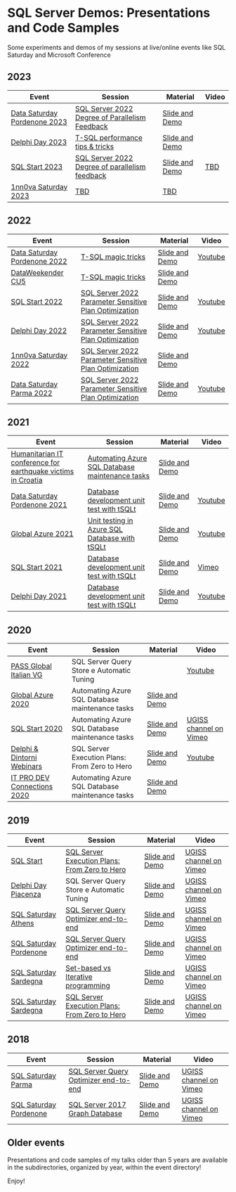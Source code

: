 # SQL Server Demos: Presentations and Code Samples

Some experiments and demos of my sessions at live/online events like SQL Saturday and Microsoft Conference

2023
---------------------------
| Event  | Session | Material | Video  |
| ------ | ------- | -------- | ------ |
| [Data Saturday Pordenone 2023][LinkDataSatPordenone2023] | [SQL Server 2022 Degree of Parallelism Feedback][LinkSessionDataSatPordenone2023] | [Slide and Demo][LinkMaterialDataSatPordenone2023] | 
| [Delphi Day 2023][LinkDelphiDay2023] | [T-SQL performance tips & tricks][LinkSessionDelphiDay2023] | [Slide and Demo][LinkMaterialDelphiDay2023] | 
| [SQL Start 2023][LinkSQLStart2023] | [SQL Server 2022 Degree of parallelism feedback][LinkSessionSQLStart2023] | [Slide and Demo][LinkMaterialSQLStart2023] | [TBD][LinkVideoSQLStart2023]
| [1nn0va Saturday 2023][Link1nn0vaSaturday2023] | [TBD][LinkSession1nn0vaSaturday2023] | [TBD][LinkMaterial1nn0vaSaturday2023] | 


  [LinkDataSatPordenone2023]: <https://datasaturdays.com/2023-02-25-datasaturday0031/>
  [LinkSessionDataSatPordenone2023]: <https://datasaturdays.com/2023-02-25-datasaturday0031/#schedule>
  [LinkMaterialDataSatPordenone2023]: <https://github.com/segovoni/sql-server-demos/tree/master/datasaturday/2023/datasat0031/sql-server-2022-degree-of-parallelism-feedback/>
  [LinkVideoDataSatPordenone2023]: <>

  [LinkDelphiDay2023]: <https://www.delphiday.it/>
  [LinkSessionDelphiDay2023]: <https://www.delphiday.it/conferenza/>
  [LinkMaterialDelphiDay2023]: <https://github.com/segovoni/sql-server-demos/tree/master/delphiday/2023/tsql-performance-tips-and-tricks>
  [LinkVideoDelphiDay2023]: <https://www.delphiday.it/>

  [LinkSQLStart2023]: <https://www.sqlstart.it/2023>
  [LinkSessionSQLStart2023]: <https://www.sqlstart.it/2023/Speakers/Sergio-Govoni>
  [LinkMaterialSQLStart2023]: <https://github.com/segovoni/sql-server-demos/tree/master/sqlstart/2023/sql-server-2022-degree-of-parallelism-feedback>
  [LinkVideoSQLStart2023]: <>

  [Link1nn0vaSaturday2023]: <https://www.eventbrite.it/e/biglietti-1nn0va-saturday-2023-661308891697>
  [LinkSession1nn0vaSaturday2023]: <https://www.eventbrite.it/e/biglietti-1nn0va-saturday-2023-661308891697>
  [LinkMaterial1nn0vaSaturday2023]: <https://www.eventbrite.it/e/biglietti-1nn0va-saturday-2023-661308891697>
  [LinkVideo1nn0vaSaturday2023]: <https://www.eventbrite.it/e/biglietti-1nn0va-saturday-2023-661308891697>

2022
---------------------------
| Event  | Session | Material | Video  |
| ------ | ------- | -------- | ------ |
| [Data Saturday Pordenone 2022][LinkDataSatPordenone2022] | [T-SQL magic tricks][LinkSessionDataSatPordenone2022] | [Slide and Demo][LinkMaterialDataSatPordenone2022] | [Youtube][LinkVideoDataSatPordenone2022]
| [DataWeekender CU5][LinkDataWeekender2022CU5] | [T-SQL magic tricks][LinkSessionDataWeekender2022CU5] | [Slide and Demo][LinkMaterialDataWeekender2022CU5] | 
| [SQL Start 2022][LinkSQLStart2022] | [SQL Server 2022 Parameter Sensitive Plan Optimization][LinkSessionSQLStart2022] | [Slide and Demo][LinkMaterialSQLStart2022] | [Youtube][LinkVideoSQLStart2022]
| [Delphi Day 2022][LinkDelphiDay2022] | [SQL Server 2022 Parameter Sensitive Plan Optimization][LinkSessionDelphiDay2022] | [Slide and Demo][LinkMaterialDelphiDay2022] | [Youtube][LinkVideoDelphiDay2022] 
| [1nn0va Saturday 2022][Link1nn0vaSaturday2022] | [SQL Server 2022 Parameter Sensitive Plan Optimization][LinkSession1nn0vaSaturday2022] | [Slide and Demo][LinkMaterial1nn0vaSaturday2022] | 
| [Data Saturday Parma 2022][LinkDataSatParma2022] | [SQL Server 2022 Parameter Sensitive Plan Optimization][LinkSessionDataSatParma2022] | [Slide and Demo][LinkMaterialDataSatParma2022] | [Youtube][LinkVideoDataSatParma2022]

  [LinkDataSatPordenone2022]: <http://datasaturdays.com/2022-02-26-datasaturday0020/>
  [LinkSessionDataSatPordenone2022]: <http://datasaturdays.com/2022-02-26-datasaturday0020/#schedule>
  [LinkMaterialDataSatPordenone2022]: <https://github.com/segovoni/sql-server-demos/tree/master/datasaturday/2022/datasat0020/t-sql-magic-tricks>
  [LinkVideoDataSatPordenone2022]: <https://www.youtube.com/watch?v=QOyNVp-lt7M>

  [LinkDataWeekender2022CU5]: <https://www.dataweekender.com/>
  [LinkSessionDataWeekender2022CU5]: <https://www.dataweekender.com/schedule>
  [LinkMaterialDataWeekender2022CU5]: <https://github.com/segovoni/sql-server-demos/tree/master/dataweekender/2022-CU5/t-sql-magic-tricks>
  
  [LinkSQLStart2022]: <https://www.sqlstart.it/2022>
  [LinkSessionSQLStart2022]: <https://www.sqlstart.it/2022/Speakers/Sergio-Govoni>
  [LinkMaterialSQLStart2022]: <https://github.com/segovoni/sql-server-demos/tree/master/sqlstart/2022/sql-server-2022-parameter-sensitive-plan-optimization>
  [LinkVideoSQLStart2022]: <https://www.youtube.com/watch?v=7R_-SKAU5ts&list=PLyyDPeQ647PtWBHYWgLfab08ivLB-7RT_>
  
  [LinkDelphiDay2022]: <https://www.delphiday.it/>
  [LinkSessionDelphiDay2022]: <https://www.delphiday.it/#Day3>
  [LinkMaterialDelphiDay2022]: <https://github.com/segovoni/sql-server-demos/tree/master/delphiday/2022/sql-server-2022-parameter-sensitive-plan-optimization>
  [LinkVideoDelphiDay2022]: <https://www.youtube.com/watch?v=1fQFon195O8&t=2s>

  [Link1nn0vaSaturday2022]: <https://www.eventbrite.it/e/biglietti-1nn0va-saturday-2022-371954143857>
  [LinkSession1nn0vaSaturday2022]: <https://1nn0vasat2022.1nn0va.it/agenda.html>
  [LinkMaterial1nn0vaSaturday2022]: <https://github.com/segovoni/sql-server-demos/tree/master/1nn0vasaturday/2022/sql-server-2022-parameter-sensitive-plan-optimization>
  [LinkVideo1nn0vaSaturday2022]: <>

  [LinkDataSatParma2022]: <https://datasaturdays.com/2022-11-26-datasaturday0022/>
  [LinkSessionDataSatParma2022]: <https://datasaturdays.com/2022-11-26-datasaturday0022/#schedule>
  [LinkMaterialDataSatParma2022]: <https://github.com/segovoni/sql-server-demos/tree/master/datasaturday/2022/datasat0022>
  [LinkVideoDataSatParma2022]: <https://www.youtube.com/watch?v=r1IgrFjtbvc&list=PLyyDPeQ647Ptk-wnSqYoDSD27QnQWiX9F>

2021
---------------------------
| Event  | Session | Material | Video  |
| ------ | ------- | -------- | ------ |
| [Humanitarian IT conference for earthquake victims in Croatia][LinkMVPs4Croatia2021] | [Automating Azure SQL Database maintenance tasks][LinkSessionMVPs4Croatia2021] | [Slide and Demo][LinkMaterialMVPs4Croatia2021] |
| [Data Saturday Pordenone 2021][LinkDataSatPordenone2021] | [Database development unit test with tSQLt][LinkSessionDataSatPordenone2021] | [Slide and Demo][LinkMaterialDataSatPordenone2021] | [Youtube][LinkVideoDataSatPordenone2021]
| [Global Azure 2021][LinkGlobalAzure2021] | [Unit testing in Azure SQL Database with tSQLt][LinkSessionGlobalAzure2021] | [Slide and Demo][LinkMaterialGlobalAzure2021] | [Youtube][LinkVideoGlobalAzure2021]
| [SQL Start 2021][LinkSQLStart2021] | [Database development unit test with tSQLt][LinkSessionSQLStart2021] | [Slide and Demo][LinkMaterialSQLStart2021] | [Vimeo][LinkVideoSQLStart2021]
| [Delphi Day 2021][LinkDelphiDay2021] | [Database development unit test with tSQLt][LinkSessionDelphiDay2021] | [Slide and Demo][LinkMaterialDelphiDay2021] | [Youtube][LinkVideoDelphiDay2021]

  [LinkMVPs4Croatia2021]: <https://mvps4croatia.com/>
  [LinkSessionMVPs4Croatia2021]: <https://mvps4croatia.com/agenda.html>
  [LinkMaterialMVPs4Croatia2021]: <https://mvps4croatia.com/agenda.html>

  [LinkDataSatPordenone2021]: <https://datasaturdays.com/events/datasaturday0001.html>
  [LinkSessionDataSatPordenone2021]: <https://datasaturdays.com/events/datasaturday0001.html#schedule>
  [LinkMaterialDataSatPordenone2021]: <https://github.com/segovoni/sql-server-demos/tree/master/datasaturday/2021/datasat0001/database-development-unit-test-with-tSQLt/demos>
  [LinkVideoDataSatPordenone2021]: <https://www.youtube.com/watch?v=eMkW4vsFQJI>
  
  [LinkGlobalAzure2021]: <https://globalazure.net/sessions/252877>
  [LinkSessionGlobalAzure2021]: <https://globalazure.net/sessions/252877>
  [LinkMaterialGlobalAzure2021]: <https://github.com/segovoni/sql-server-demos/tree/master/globalazure/2021>
  [LinkVideoGlobalAzure2021]: <https://youtu.be/bjgE4i9176s>
  
  [LinkSQLStart2021]: <https://www.sqlstart.it/2021>
  [LinkSessionSQLStart2021]: <https://www.sqlstart.it/2021/Speakers/Sergio-Govoni>
  [LinkMaterialSQLStart2021]: <https://github.com/segovoni/sql-server-demos/tree/master/sqlstart/2021/database-development-unit-test-with-tSQLt>
  [LinkVideoSQLStart2021]: <https://vimeo.com/showcase/8540479/video/562475700>

  [LinkDelphiDay2021]: <https://www.delphiday.it/2021/>
  [LinkSessionDelphiDay2021]: <https://www.delphiday.it/2021/#Day3>
  [LinkMaterialDelphiDay2021]: <https://github.com/segovoni/sql-server-demos/tree/master/delphiday/2021/database-development-unit-test-with-tSQLt>
  [LinkVideoDelphiDay2021]: <https://www.youtube.com/watch?v=LHEywinPubs>


2020
---------------------------

| Event  | Session | Material | Video  |
| ------ | ------- | -------- | ------ |
| [PASS Global Italian VG][LinkPASSGIVG] | SQL Server Query Store e Automatic Tuning | | [Youtube][LinkVideoPASSGIVGQueryStore]
| [Global Azure 2020][LinkGlobalAzure2020] | Automating Azure SQL Database maintenance tasks | [Slide and Demo][LinkMaterialGlobalAzure2020] | 
| [SQL Start 2020][LinkSQLStart2020] | Automating Azure SQL Database maintenance tasks | [Slide and Demo][LinkMaterialSQLStart2020] | [UGISS channel on Vimeo][LinkVideoSQLStart2020]
| [Delphi & Dintorni Webinars][LinkDDWebinar2020] | SQL Server Execution Plans: From Zero to Hero | [Slide and Demo][LinkMaterialDDWebinar2020] | [Youtube][LinkVideoDDWebinar2020]
| [IT PRO DEV Connections 2020][LinkITPRODEV2020] | Automating Azure SQL Database maintenance tasks | [Slide and Demo][LinkMaterialITPRODEV2020] |

  [LinkPASSGIVG]: <https://globalitalian.pass.org/>
  [LinkVideoPASSGIVGQueryStore]: <https://youtu.be/8O-zociPPfU>


  [LinkGlobalAzure2020]: <https://cloudgen.it/global-azure/>
  [LinkMaterialGlobalAzure2020]: <https://github.com/segovoni/sql-server-demos/tree/master/globalazure/2020/automating-azure-sql-database-maintenance-tasks>

  [LinkSQLStart2020]: <https://www.sqlstart.it/2020/Speakers/Sergio-Govoni>
  [LinkMaterialSQLStart2020]: <https://github.com/segovoni/sql-server-demos/tree/master/sqlstart/2020/automating-azure-sql-database-maintenance-tasks>
  [LinkVideoSQLStart2020]: <https://vimeo.com/showcase/7315035/video/435479865>

  [LinkDDWebinar2020]: <https://www.delphiedintorni.it/webinars.html?mc_cid=36a51b0113&mc_eid=14d303fa89>
  [LinkMaterialDDWebinar2020]: <https://github.com/segovoni/sql-server-demos/tree/master/delphiedintorni/2020/sql-server-execution-plans-from-zero-to-hero>
  [LinkVideoDDWebinar2020]: <https://youtu.be/37Oo9BrHGGM>
  
  [LinkITPRODEV2020]: <https://www.itprodevconnections.gr/>
  [LinkMaterialITPRODEV2020]: <https://github.com/segovoni/sql-server-demos/tree/master/itprodevconnections/2020/automating-azure-sql-database-maintenance-tasks>
  

2019
---------------------------

| Event  | Session | Material | Video  |
| ------ | ------- | -------- | ------ |
| [SQL Start][LinkSQLStart2019] | [SQL Server Execution Plans: From Zero to Hero][LinkSessionSQLStart2019] | [Slide and Demo][LinkMaterialSQLStart2019] | [UGISS channel on Vimeo][LinkVideoSQLStart2019]
| [Delphi Day Piacenza][LinkDelphiDayPiacenza2019] | SQL Server Query Store e Automatic Tuning | [Slide and Demo][LinkMaterialDelphiDayPiacenza2019] | [UGISS channel on Vimeo][LinkVideoDelphiDayPiacenza2019]
| [SQL Saturday Athens][LinkSQLSaturdayAthens2019] | [SQL Server Query Optimizer end-to-end][LinkSessionSQLSaturdayAthens2019] | [Slide and Demo][LinkMaterialSQLSaturdayAthens2019] | [UGISS channel on Vimeo][LinkVideoSQLSaturdayAthens2019]
| [SQL Saturday Pordenone][LinkSQLSaturdayPordenone2019] | [SQL Server Query Optimizer end-to-end][LinkSessionSQLSaturdayPordenone2019] | [Slide and Demo][LinkMaterialSQLSaturdayPordenone2019] | [UGISS channel on Vimeo][LinkVideoSQLSaturdayPordenone2019]
| [SQL Saturday Sardegna][LinkSQLSaturdaySardegna2019] | [Set-based vs Iterative programming][LinkSession1SQLSaturdaySardegna2019] | [Slide and Demo][LinkMaterial1SQLSaturdaySardegna2019] | [UGISS channel on Vimeo][LinkVideo1SQLSaturdaySardegna2019]
| [SQL Saturday Sardegna][LinkSQLSaturdaySardegna2019] | [SQL Server Execution Plans: From Zero to Hero][LinkSession2SQLSaturdaySardegna2019] | [Slide and Demo][LinkMaterial2SQLSaturdaySardegna2019] | [UGISS channel on Vimeo][LinkVideo2SQLSaturdaySardegna2019]


  [LinkSQLStart2019]: <https://www.sqlstart.it/2019>
  [LinkSessionSQLStart2019]: <https://www.sqlstart.it/2019/Speakers/Sergio-Govoni>
  [LinkMaterialSQLStart2019]: <https://github.com/segovoni/sql-server-demos/tree/master/sqlstart/2019/sql-server-execution-plans-from-zero-to-hero>
  [LinkVideoSQLStart2019]: <https://vimeo.com/329619454>
  
  [LinkDelphiDayPiacenza2019]: <https://www.delphiday.it/2019/conferenza.html>
  [LinkMaterialDelphiDayPiacenza2019]: <https://github.com/segovoni/sql-server-demos/tree/master/delphiday/2019/sql-server-query-store-and-automatic-tuning>
  [LinkVideoDelphiDayPiacenza2019]: <https://vimeo.com/347910945>
  
  [LinkSQLSaturdayAthens2019]: <https://www.sqlsaturday.com/858/EventHome.aspx>
  [LinkSessionSQLSaturdayAthens2019]: <https://www.sqlsaturday.com/858/Sessions/Details.aspx?sid=90801>
  [LinkMaterialSQLSaturdayAthens2019]: <https://github.com/segovoni/sql-server-demos/tree/master/sqlsaturday/2019/sqlsat858-athens/sql-server-query-optimizer-end-to-end>
  [LinkVideoSQLSaturdayAthens2019]: <https://vimeo.com/343320799>
  
  [LinkSQLSaturdayPordenone2019]: <https://www.sqlsaturday.com/829/EventHome.aspx>
  [LinkSessionSQLSaturdayPordenone2019]: <https://www.sqlsaturday.com/829/Sessions/Details.aspx?sid=88183>
  [LinkMaterialSQLSaturdayPordenone2019]: <https://github.com/segovoni/sql-server-demos/tree/master/sqlsaturday/2019/sqlsat829-pordenone/sql-server-query-optimizer-end-to-end>
  [LinkVideoSQLSaturdayPordenone2019]: <https://vimeo.com/showcase/5799022/video/320949129>
  
  [LinkSQLSaturdaySardegna2019]: <https://www.sqlsaturday.com/871/EventHome.aspx>
  [LinkSession1SQLSaturdaySardegna2019]: <https://www.sqlsaturday.com/871/Sessions/Details.aspx?sid=94179>
  [LinkSession2SQLSaturdaySardegna2019]: <https://www.sqlsaturday.com/871/Sessions/Details.aspx?sid=91267>
  [LinkMaterial1SQLSaturdaySardegna2019]: <https://github.com/segovoni/sql-server-demos/tree/master/sqlsaturday/2019/sqlsat871-sardegna/set-based-vs-iterative-programming>
  [LinkMaterial2SQLSaturdaySardegna2019]: <https://github.com/segovoni/sql-server-demos/tree/master/sqlsaturday/2019/sqlsat871-sardegna/sql-server-execution-plans-from-zero-to-hero>
  [LinkVideo1SQLSaturdaySardegna2019]: <https://vimeo.com/showcase/6001801/video/338963236>
  [LinkVideo2SQLSaturdaySardegna2019]: <https://vimeo.com/showcase/6001801/video/338964861>


2018
---------------------------

| Event  | Session | Material | Video  |
| ------ | ------- | -------- | ------ |
| [SQL Saturday Parma][LinkSQLSaturdayParma2018] | [SQL Server Query Optimizer end-to-end][LinkSessionSQLSaturdayParma2018] | [Slide and Demo][LinkMaterialSQLSaturdayParma2018] | [UGISS channel on Vimeo][LinkVideoSQLSaturdayParma2018]
| [SQL Saturday Pordenone][LinkSQLSaturdayPordenone2018] | [SQL Server 2017 Graph Database][LinkSessionSQLSaturdayPordenone2018] | [Slide and Demo][LinkMaterialSQLSaturdayPordenone2018] | [UGISS channel on Vimeo][LinkVideoSQLSaturdayPordenone2018]

  [LinkSQLSaturdayParma2018]: <https://www.sqlsaturday.com/777/EventHome.aspx>
  [LinkSessionSQLSaturdayParma2018]: <https://www.sqlsaturday.com/777/Sessions/Details.aspx?sid=79997>
  [LinkMaterialSQLSaturdayParma2018]: <https://github.com/segovoni/sql-server-demos/tree/master/sqlsaturday/2018/sqlsat777-parma/sql-server-query-optimizer-end-to-end>
  [LinkVideoSQLSaturdayParma2018]: <https://vimeo.com/showcase/5597664/video/304150423>
  
  [LinkSQLSaturdayPordenone2018]: <https://www.sqlsaturday.com/707/EventHome.aspx>
  [LinkSessionSQLSaturdayPordenone2018]: <http://www.sqlsaturday.com/707/Sessions/Details.aspx?sid=70265>
  [LinkMaterialSQLSaturdayPordenone2018]: <https://github.com/segovoni/sql-server-demos/tree/master/sqlsaturday/2018/sqlsat707-pordenone/sql-server-2017-graph-database>
  [LinkVideoSQLSaturdayPordenone2018]: <https://vimeo.com/showcase/5010888/video/257668750>


Older events
---------------------------

Presentations and code samples of my talks older than 5 years are available in the subdirectories, organized by year, within the event directory!

Enjoy!
